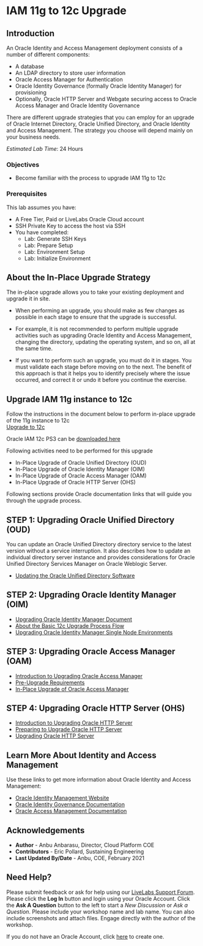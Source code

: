 # IAM 11g to 12c Upgrade

## Introduction

An Oracle Identity and Access Management deployment consists of a number of different components:
- A database
- An LDAP directory to store user information
- Oracle Access Manager for Authentication
- Oracle Identity Governance (formally Oracle Identity Manager) for provisioning
- Optionally, Oracle HTTP Server and Webgate securing access to Oracle Access Manager and Oracle Identity Governance

There are different upgrade strategies that you can employ for an upgrade of Oracle Internet Directory, Oracle Unified Directory, and Oracle Identity and Access Management. The strategy you choose will depend mainly on your business needs.

*Estimated Lab Time*:  24 Hours

### Objectives
- Become familiar with the process to upgrade IAM 11g to 12c

### Prerequisites
This lab assumes you have:
- A Free Tier, Paid or LiveLabs Oracle Cloud account
- SSH Private Key to access the host via SSH
- You have completed:
    - Lab: Generate SSH Keys
    - Lab: Prepare Setup
    - Lab: Environment Setup
    - Lab: Initialize Environment

## About the In-Place Upgrade Strategy
The in-place upgrade allows you to take your existing deployment and upgrade it in site.

- When performing an upgrade, you should make as few changes as possible in each stage to ensure that the upgrade is successful.

- For example, it is not recommended to perform multiple upgrade activities such as upgrading Oracle Identity and Access Management, changing the directory, updating the operating system, and so on, all at the same time.

- If you want to perform such an upgrade, you must do it in stages. You must validate each stage before moving on to the next. The benefit of this approach is that it helps you to identify precisely where the issue occurred, and correct it or undo it before you continue the exercise.  

## Upgrade IAM 11g instance to 12c
Follow the instructions in the document below to perform in-place upgrade of the 11g instance to 12c  
[Upgrade to 12c](https://docs.oracle.com/en/middleware/fusion-middleware/iamus/place-upgrade-strategies.html#GUID-9F906AE2-5BDF-426D-A97C-AC546ABFBD28)  

Oracle IAM 12c PS3 can be [downloaded here](https://www.oracle.com/middleware/technologies/identity-management/downloads.html)  

Following activities need to be performed for this upgrade
- In-Place Upgrade of Oracle Unified Directory (OUD)
- In-Place Upgrade of Oracle Identity Manager (OIM)
- In-Place Upgrade of Oracle Access Manager (OAM)
- In-Place Upgrade of Oracle HTTP Server (OHS)

Following sections provide Oracle documentation links that will guide you through the upgrade process.

##  **STEP 1**: Upgrading Oracle Unified Directory (OUD)
You can update an Oracle Unified Directory directory service to the latest version without a service interruption. It also describes how to update an individual directory server instance and provides considerations for Oracle Unified Directory Services Manager on Oracle Weblogic Server.  
- [Updating the Oracle Unified Directory Software](https://docs.oracle.com/en/middleware/idm/unified-directory/12.2.1.3/oudig/updating-oracle-unified-directory-software.html#GUID-FFEACD0B-4A7E-4B22-A5A0-0D96DD0D76EE)

##  **STEP 2**: Upgrading Oracle Identity Manager (OIM)

- [Upgrading Oracle Identity Manager Document](https://docs.oracle.com/en/middleware/fusion-middleware/12.2.1.4/iamup/upgrading-oracle-identity-manager.pdf)
- [About the Basic 12c Upgrade Process Flow](https://docs.oracle.com/en/middleware/fusion-middleware/12.2.1.3/asmas/planning-upgrade-oracle-fusion-middleware-12c.html#GUID-1B86A825-0448-4245-BEA4-0019AEE8AB54)
- [Upgrading Oracle Identity Manager Single Node Environments](https://docs.oracle.com/en/middleware/idm/suite/12.2.1.3/iamup/upgrading-oracle-identity-manager-single-node-environments.html#GUID-5A172DD8-6C47-491C-BEA7-B01A3ED838D6)

##  **STEP 3**: Upgrading Oracle Access Manager (OAM)
- [Introduction to Upgrading Oracle Access Manager](https://docs.oracle.com/en/middleware/fusion-middleware/12.2.1.3/oamup/introduction-upgrading-oracle-identity-and-access-management-12c.html#GUID-71B1B82A-A869-42FB-AC79-210C4B3C4CF2)
- [Pre-Upgrade Requirements](https://docs.oracle.com/en/middleware/fusion-middleware/12.2.1.3/oamup/upgrade-requirements.html#GUID-5ADFC514-7092-4D69-9B4F-D6637579C02E)
- [In-Place Upgrade of Oracle Access Manager](https://docs.oracle.com/en/middleware/fusion-middleware/12.2.1.3/oamup/place-upgrade-oracle-access-manager.html)

##  **STEP 4**: Upgrading Oracle HTTP Server (OHS)
- [Introduction to Upgrading Oracle HTTP Server](https://docs.oracle.com/en/middleware/fusion-middleware/12.2.1.3/ohsup/introduction-upgrading-oracle-http-server-12c-12.2.1.2.html#GUID-AAF9C05E-E5C0-4E01-BA68-069C04ADC48F)
- [Preparing to Upgrade Oracle HTTP Server](https://docs.oracle.com/en/middleware/fusion-middleware/12.2.1.3/ohsup/preparing-upgrade-oracle-http-server.html#GUID-A8CE118C-2949-4C46-85F9-2D2B523B0A61)
- [Upgrading Oracle HTTP Server](https://docs.oracle.com/en/middleware/fusion-middleware/12.2.1.3/ohsup/upgrading-oracle-http-server-11g-12c.html)

## Learn More About Identity and Access Management
Use these links to get more information about Oracle Identity and Access Management:
- [Oracle Identity Management Website](https://docs.oracle.com/en/middleware/idm/suite/12.2.1.4/index.html)
- [Oracle Identity Governance Documentation](https://docs.oracle.com/en/middleware/idm/identity-governance/12.2.1.4/index.html)
- [Oracle Access Management Documentation](https://docs.oracle.com/en/middleware/idm/access-manager/12.2.1.4/books.html)

## Acknowledgements
* **Author** - Anbu Anbarasu, Director, Cloud Platform COE  
* **Contributors** -  Eric Pollard, Sustaining Engineering  
* **Last Updated By/Date** - Anbu, COE, February 2021

## Need Help?
Please submit feedback or ask for help using our [LiveLabs Support Forum](https://community.oracle.com/tech/developers/categories/goldengate-on-premises). Please click the **Log In** button and login using your Oracle Account. Click the **Ask A Question** button to the left to start a *New Discussion* or *Ask a Question*.  Please include your workshop name and lab name.  You can also include screenshots and attach files.  Engage directly with the author of the workshop.

If you do not have an Oracle Account, click [here](https://profile.oracle.com/myprofile/account/create-account.jspx) to create one.
